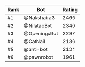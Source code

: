Rank|Bot|Rating
---|---|---
#1|@Nakshatra3|2466
#2|@NilatacBot|2340
#3|@OpeningsBot|2297
#4|@CatNail|2136
#5|@anti-bot|2124
#6|@pawnrobot|1961
